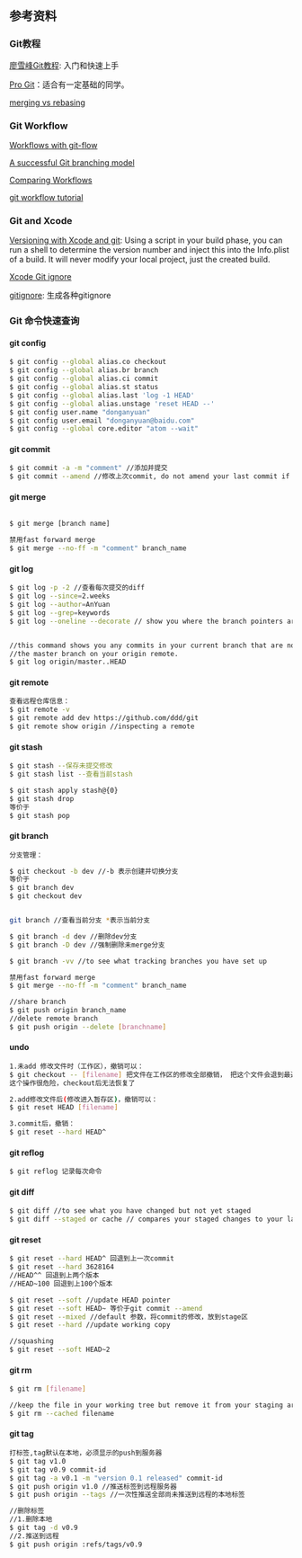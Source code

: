 ## 参考资料

### Git教程

[廖雪峰Git教程](http://www.liaoxuefeng.com/wiki/0013739516305929606dd18361248578c67b8067c8c017b000): 入门和快速上手

[Pro Git](https://git-scm.com/book/en/v2)：适合有一定基础的同学。

[merging vs rebasing](https://www.atlassian.com/git/tutorials/merging-vs-rebasing/)


### Git Workflow

[Workflows with git-flow](https://www.git-tower.com/learn/git/ebook/en/mac/advanced-topics/git-flow)

[A successful Git branching model](http://nvie.com/posts/a-successful-git-branching-model/)

[Comparing Workflows](https://www.atlassian.com/git/tutorials/comparing-workflows/)

[git workflow tutorial](https://github.com/xirong/my-git/blob/master/git-workflow-tutorial.md)

### Git and Xcode

[Versioning with Xcode and git](https://fuller.li/posts/versioning-with-xcode-and-git/): Using a script in your build phase, you can run a shell to determine the version number and inject this into the Info.plist of a build. It will never modify your local project, just the created build.

[Xcode Git ignore](https://github.com/github/gitignore/blob/master/Global/Xcode.gitignore)

[gitignore](https://www.gitignore.io/): 生成各种gitignore


### Git 命令快速查询


#### git config
```bash
$ git config --global alias.co checkout 
$ git config --global alias.br branch 
$ git config --global alias.ci commit 
$ git config --global alias.st status
$ git config --global alias.last 'log -1 HEAD'
$ git config --global alias.unstage 'reset HEAD --'
$ git config user.name "donganyuan"
$ git config user.email "donganyuan@baidu.com"
$ git config --global core.editor "atom --wait"
```

#### git commit
```bash
$ git commit -a -m "comment" //添加并提交
$ git commit --amend //修改上次commit, do not amend your last commit if you have already pushed it

```

#### git merge
```bash

$ git merge [branch name]

禁用fast forward merge
$ git merge --no-ff -m "comment" branch_name
```


#### git log
```bash
$ git log -p -2 //查看每次提交的diff
$ git log --since=2.weeks
$ git log --author=AnYuan
$ git log --grep=keywords
$ git log --oneline --decorate // show you where the branch pointers are pointing.


//this command shows you any commits in your current branch that are not in
//the master branch on your origin remote.
$ git log origin/master..HEAD
```


#### git remote
```bash
查看远程仓库信息：
$ git remote -v
$ git remote add dev https://github.com/ddd/git
$ git remote show origin //inspecting a remote
```

#### git stash
```bash
$ git stash --保存未提交修改
$ git stash list --查看当前stash

$ git stash apply stash@{0}
$ git stash drop
等价于
$ git stash pop
```

#### git branch
```bash
分支管理：

$ git checkout -b dev //-b 表示创建并切换分支
等价于
$ git branch dev
$ git checkout dev


git branch //查看当前分支 *表示当前分支

$ git branch -d dev //删除dev分支
$ git branch -D dev //强制删除未merge分支

$ git branch -vv //to see what tracking branches you have set up

禁用fast forward merge
$ git merge --no-ff -m "comment" branch_name

//share branch
$ git push origin branch_name
//delete remote branch
$ git push origin --delete [branchname]
```

#### undo

```bash
1.未add 修改文件时（工作区），撤销可以：
$ git checkout -- [filename] 把文件在工作区的修改全部撤销， 把这个文件会退到最近一次commit或add状态
这个操作很危险，checkout后无法恢复了

2.add修改文件后(修改进入暂存区)，撤销可以：
$ git reset HEAD [filename]

3.commit后，撤销：
$ git reset --hard HEAD^
```


#### git reflog
```bash
$ git reflog 记录每次命令
```

#### git diff
```bash
$ git diff //to see what you have changed but not yet staged
$ git diff --staged or cache // compares your staged changes to your last commit.
```

#### git reset
```bash
$ git reset --hard HEAD^ 回退到上一次commit
$ git reset --hard 3628164
//HEAD^^ 回退到上两个版本
//HEAD~100 回退到上100个版本

$ git reset --soft //update HEAD pointer
$ git reset --soft HEAD~ 等价于git commit --amend
$ git reset --mixed //default 参数，将commit的修改，放到stage区
$ git reset --hard //update working copy

//squashing
$ git reset --soft HEAD~2
```


#### git rm
```bash
$ git rm [filename]

//keep the file in your working tree but remove it from your staging area.
$ git rm --cached filename
```

#### git tag
```bash
打标签,tag默认在本地，必须显示的push到服务器
$ git tag v1.0
$ git tag v0.9 commit-id
$ git tag -a v0.1 -m "version 0.1 released" commit-id
$ git push origin v1.0 //推送标签到远程服务器
$ git push origin --tags //一次性推送全部尚未推送到远程的本地标签

//删除标签
//1.删除本地
$ git tag -d v0.9
//2.推送到远程
$ git push origin :refs/tags/v0.9
```
